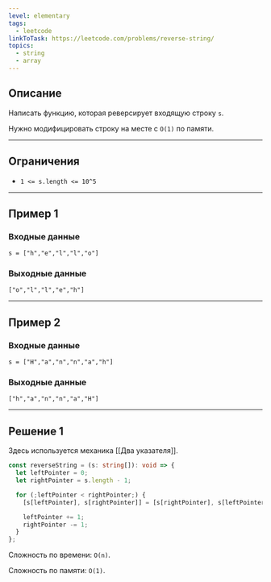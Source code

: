 ```yaml
---
level: elementary
tags:
  - leetcode
linkToTask: https://leetcode.com/problems/reverse-string/
topics:
  - string
  - array
---
```

## Описание

Написать функцию, которая реверсирует входящую строку `s`.

Нужно модифицировать строку на месте с `O(1)` по памяти.

---
## Ограничения

- `1 <= s.length <= 10^5`

---
## Пример 1

### Входные данные

```
s = ["h","e","l","l","o"]
```
### Выходные данные

```
["o","l","l","e","h"]
```

---
## Пример 2

### Входные данные

```
s = ["H","a","n","n","a","h"]
```
### Выходные данные

```
["h","a","n","n","a","H"]
```

---
## Решение 1

Здесь используется механика [[Два указателя]].

```typescript
const reverseString = (s: string[]): void => {
  let leftPointer = 0;
  let rightPointer = s.length - 1;

  for (;leftPointer < rightPointer;) {
    [s[leftPointer], s[rightPointer]] = [s[rightPointer], s[leftPointer]];

    leftPointer += 1;
    rightPointer -= 1;
  }
};
```

Сложность по времени: `O(n)`.

Сложность по памяти: `O(1)`.